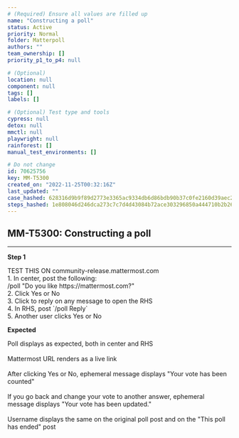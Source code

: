 ```yaml
---
# (Required) Ensure all values are filled up
name: "Constructing a poll"
status: Active
priority: Normal
folder: Matterpoll
authors: ""
team_ownership: []
priority_p1_to_p4: null

# (Optional)
location: null
component: null
tags: []
labels: []

# (Optional) Test type and tools
cypress: null
detox: null
mmctl: null
playwright: null
rainforest: []
manual_test_environments: []

# Do not change
id: 70625756
key: MM-T5300
created_on: "2022-11-25T00:32:16Z"
last_updated: ""
case_hashed: 628316d9b9f89d2773e3365ac9334db6d86bdb90b37c0fe2160d39aec205ca74408fd0c51b1ec5d2efc16c6b2e05985a
steps_hashed: 1e808046d246dca273c7c7d4d43084b72ace303296850a444710b2b2627f63107089e606a2e92d6ff99e0e02381a5737
---
```


<!-- (Auto-generated) Based on frontmatter's "key" and "name" -->

## MM-T5300: Constructing a poll

---

**Step 1**

TEST THIS ON community-release.mattermost.com\
1\. In center, post the following:\
/poll "Do you like https\://mattermost.com?"\
2\. Click Yes or No\
3\. Click to reply on any message to open the RHS\
4\. In RHS, post \`/poll Reply\`\
5\. Another user clicks Yes or No

**Expected**

Poll displays as expected, both in center and RHS\
\
Mattermost URL renders as a live link\
\
After clicking Yes or No, ephemeral message displays "Your vote has been counted"\
\
If you go back and change your vote to another answer, ephemeral message displays "Your vote has been updated."\
\
Username displays the same on the original poll post and on the "This poll has ended" post
